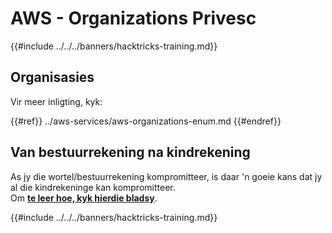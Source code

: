 # AWS - Organizations Privesc

{{#include ../../../banners/hacktricks-training.md}}

## Organisasies

Vir meer inligting, kyk:

{{#ref}}
../aws-services/aws-organizations-enum.md
{{#endref}}

## Van bestuurrekening na kindrekening

As jy die wortel/bestuurrekening kompromitteer, is daar 'n goeie kans dat jy al die kindrekeninge kan kompromitteer.\
Om [**te leer hoe, kyk hierdie bladsy**](../#compromising-the-organization).

{{#include ../../../banners/hacktricks-training.md}}
